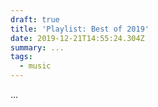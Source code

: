 ```yaml
---
draft: true
title: 'Playlist: Best of 2019'
date: 2019-12-21T14:55:24.304Z
summary: ...
tags:
  - music
---
```

...
